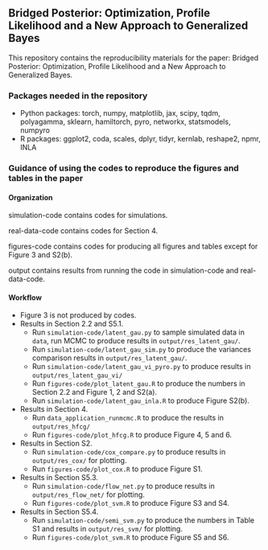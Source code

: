 ## Bridged Posterior: Optimization, Profile Likelihood and a New Approach to Generalized Bayes

This repository contains the reproducibility materials for the paper: Bridged Posterior: Optimization, Profile Likelihood and a New Approach to Generalized Bayes.

### Packages needed in the repository

- Python packages: torch, numpy, matplotlib, jax, scipy, tqdm, polyagamma, sklearn, hamiltorch, pyro, networkx, statsmodels, numpyro
- R packages: ggplot2, coda, scales, dplyr, tidyr, kernlab, reshape2, npmr, INLA


### Guidance of using the codes to reproduce the figures and tables in the paper

#### Organization

simulation-code contains codes for simulations.

real-data-code contains codes for Section 4.

figures-code contains codes for producing all figures and tables except for Figure 3 and S2(b).

output contains results from running the code in simulation-code and real-data-code.

#### Workflow

- Figure 3 is not produced by codes.
- Results in Section 2.2 and S5.1.
    - Run `simulation-code/latent_gau.py` to sample simulated data in `data`, run MCMC to produce results in `output/res_latent_gau/`.
    - Run `simulation-code/latent_gau_sim.py` to produce the variances comparison results in `output/res_latent_gau/`.
    - Run `simulation-code/latent_gau_vi_pyro.py` to produce results in `output/res_latent_gau_vi/`
    - Run `figures-code/plot_latent_gau.R` to produce the numbers in Section 2.2 and Figure 1, 2 and S2(a).
    - Run `simulation-code/latent_gau_inla.R` to produce Figure S2(b).
- Results in Section 4.
    - Run `data_application_runmcmc.R` to produce the results in `output/res_hfcg/`
    - Run `figures-code/plot_hfcg.R` to produce Figure 4, 5 and 6.
- Results in Section S2.
    - Run `simulation-code/cox_compare.py` to produce results in `output/res_cox/` for plotting.
    - Run `figures-code/plot_cox.R` to produce Figure S1.
- Results in Section S5.3.
    - Run `simulation-code/flow_net.py` to produce results in `output/res_flow_net/` for plotting.
    - Run `figures-code/plot_svm.R` to produce Figure S3 and S4.
- Results in Section S5.4.
    - Run `simulation-code/semi_svm.py` to produce the numbers in Table S1 and results in `output/res_svm/` for plotting.
    - Run `figures-code/plot_svm.R` to produce Figure S5 and S6.